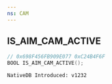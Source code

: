 ```yaml
---
ns: CAM
---
```

## IS_AIM_CAM_ACTIVE

```c
// 0x698F456FB909E077 0xC24B4F6F
BOOL IS_AIM_CAM_ACTIVE();
```

```
NativeDB Introduced: v1232
```

